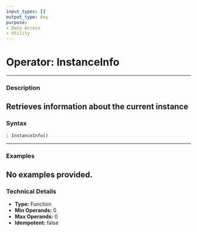 ```yaml
---
input_types: []
output_type: Any
purpose:
- Data Access
- Utility
---
```

# Operator: InstanceInfo
---
### **Description**
Retrieves information about the current instance
---
### **Syntax**
```
: InstanceInfo()
```
---
### **Examples**
No examples provided.
---
### **Technical Details**
- **Type:** Function
- **Min Operands:** 0
- **Max Operands:** 0
- **Idempotent:** false
